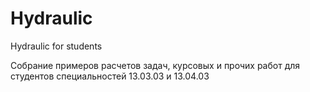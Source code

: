 # Hydraulic
Hydraulic for students

Собрание примеров расчетов задач, курсовых и прочих работ для студентов  специальностей 13.03.03 и 13.04.03
